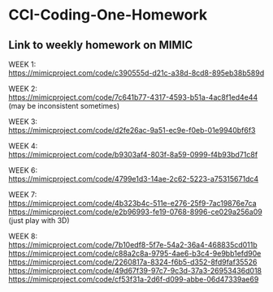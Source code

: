 # CCI-Coding-One-Homework
## **Link to weekly homework on MIMIC**

WEEK 1:  
https://mimicproject.com/code/c390555d-d21c-a38d-8cd8-895eb38b589d

WEEK 2:  
https://mimicproject.com/code/7c641b77-4317-4593-b51a-4ac8f1ed4e44
(may be inconsistent sometimes)

WEEK 3:  
https://mimicproject.com/code/d2fe26ac-9a51-ec9e-f0eb-01e9940bf6f3

WEEK 4:  
https://mimicproject.com/code/b9303af4-803f-8a59-0999-f4b93bd71c8f

WEEK 6:  
https://mimicproject.com/code/4799e1d3-14ae-2c62-5223-a75315671dc4

WEEK 7:  
https://mimicproject.com/code/4b323b4c-511e-e276-25f9-7ac19876e7ca  
https://mimicproject.com/code/e2b96993-fe19-0768-8996-ce029a256a09 (just play with 3D) 

WEEK 8:  
https://mimicproject.com/code/7b10edf8-5f7e-54a2-36a4-468835cd011b  
https://mimicproject.com/code/c88a2c8a-9795-4ae6-b3c4-9e9bb1efd90e  
https://mimicproject.com/code/2260817a-8324-f6b5-d352-8fd9faf35526  
https://mimicproject.com/code/49d67f39-97c7-9c3d-37a3-26953436d018  
https://mimicproject.com/code/cf53f31a-2d6f-d099-abbe-06d47339ae69  
